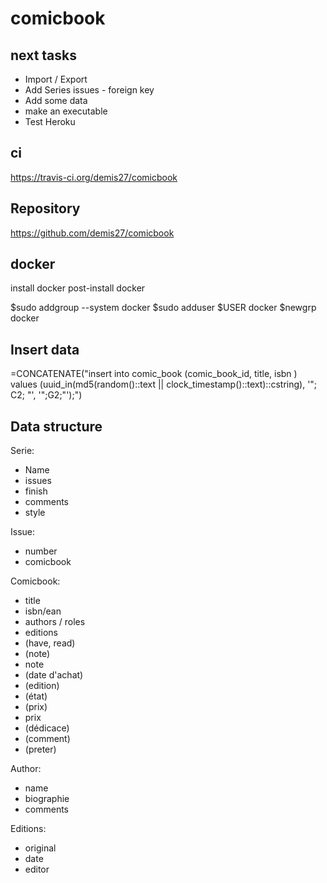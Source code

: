 # comicbook

## next tasks

* Import / Export
* Add Series issues - foreign key
* Add some data
* make an executable
* Test Heroku

## ci

https://travis-ci.org/demis27/comicbook

## Repository

https://github.com/demis27/comicbook

## docker

install docker
post-install docker

$sudo addgroup --system docker
$sudo adduser $USER docker
$newgrp docker

## Insert data

=CONCATENATE("insert into comic_book (comic_book_id, title, isbn  ) values (uuid_in(md5(random()::text || clock_timestamp()::text)::cstring), '"; C2; "', '";G2;"');")

## Data structure

Serie:
* Name
* issues
* finish
* comments
* style

Issue:
* number
* comicbook

Comicbook:
* title
* isbn/ean
* authors / roles
* editions
* (have, read)
* (note)
* note
* (date d'achat)
* (edition)
* (état)
* (prix)
* prix
* (dédicace)
* (comment)
* (preter)

Author:
* name
* biographie
* comments

Editions:
* original 
* date
* editor
